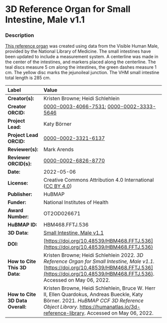 # 3D Reference Organ for Small Intestine, Male v1.1

### Description
[This reference organ](https://humanatlas.io/3d-reference-library) was created using data from the Visible Human Male, provided by the National Library of Medicine. The small intestines have been updated to include a measurement system. A centerline was made in the center of the intestines, and markers placed along the centerline. The teal discs measure 5 cm along the intestines, the green dashes measure 1 cm. The yellow disc marks the jejunoileal junction. The VHM small intestine total length is 285 cm.

| Label | Value |
| :------------- |:-------------|
| **Creator(s):** | Kristen Browne; Heidi Schlehlein |
| **Creator ORCID:** | [0000-0003-4066-7531](https://orcid.org/0000-0003-4066-7531); [0000-0002-3333-5646](https://orcid.org/0000-0002-3333-5646)|
| **Project Lead:** | Katy B&ouml;rner |
| **Project Lead ORCID:** | [0000-0002-3321-6137](https://orcid.org/0000-0002-3321-6137) |
| **Reviewer(s):** | Mark Arends | 
| **Reviewer ORCID(s):** |[0000-0002-6826-8770](https://doi.org/10.5072/0000-0002-6826-8770) |
| **Date:** | 2022-05-06 |
| **License:** | Creative Commons Attribution 4.0 International ([CC BY 4.0](https://creativecommons.org/licenses/by/4.0/)) |
| **Publisher:** | HuBMAP |
| **Funder:** | National Institutes of Health |
| **Award Number:** | OT2OD026671 |
| **HuBMAP ID:** | HBM468.FFTJ.536 |
| **3D Data:** | [Small Intestine, Male v1.1](https://hubmapconsortium.github.io/ccf-releases/v1.2/models/VH_M_Small_Intestine.glb) |
| **DOI:** | [https://doi.org/10.48539/HBM468.FFTJ.536](https://doi.org/10.48539/HBM468.FFTJ.536) |
| **How to Cite This 3D Data:** | Kristen Browne; Heidi Schlehlein 2022. *3D Reference Organ for Small Intestine, Male v1.1.* [https://doi.org/10.48539/HBM468.FFTJ.536](https://doi.org/10.48539/HBM468.FFTJ.536). Accessed on May 06, 2022. |
| **How to Cite 3D Data Overall:** | Kristen Browne, Heidi Schlehlein, Bruce W. Herr II, Ellen Quardokus, Andreas Bueckle, Katy B&ouml;rner. 2021. *HuBMAP CCF 3D Reference Object Library*. https://humanatlas.io/3d-reference-library. Accessed on May 06, 2022. |
